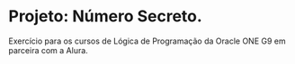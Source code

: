 <h1>Projeto: Número Secreto.</h1>
<p>Exercício para os cursos de Lógica de Programação da Oracle ONE G9 em parceira com a Alura.</p>
